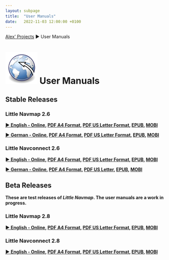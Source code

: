 ```yaml
---
layout: subpage
title:  "User Manuals"
date:   2022-11-03 12:00:00 +0100
---
```

[Alex’ Projects](index.html) ► User Manuals

# ![User Manuals](/assets/images/navroute.png) User Manuals

## Stable Releases

### Little Navmap 2.6

**[► English - Online](https://www.littlenavmap.org/manuals/littlenavmap/release/2.6/en/), [PDF A4 Format](https://www.littlenavmap.org/manuals/littlenavmap/release/2.6/littlenavmap_book_en_a4.pdf), [PDF US Letter Format](https://www.littlenavmap.org/manuals/littlenavmap/release/2.6/littlenavmap_book_en_letter.pdf), [EPUB](https://www.littlenavmap.org/manuals/littlenavmap/release/2.6/littlenavmap_book_en.epub), [MOBI](https://www.littlenavmap.org/manuals/littlenavmap/release/2.6/littlenavmap_book_en.mobi)**

**[► German - Online](https://www.littlenavmap.org/manuals/littlenavmap/release/2.6/de/), [PDF A4 Format](https://www.littlenavmap.org/manuals/littlenavmap/release/2.6/littlenavmap_book_de_a4.pdf), [PDF US Letter Format](https://www.littlenavmap.org/manuals/littlenavmap/release/2.6/littlenavmap_book_de_letter.pdf), [EPUB](https://www.littlenavmap.org/manuals/littlenavmap/release/2.6/littlenavmap_book_de.epub), [MOBI](https://www.littlenavmap.org/manuals/littlenavmap/release/2.6/littlenavmap_book_de.mobi)**

### Little Navconnect 2.6

**[► English - Online](https://www.littlenavmap.org/manuals/littlenavconnect/release/2.6/en/), [PDF A4 Format](https://www.littlenavmap.org/manuals/littlenavconnect/release/2.6/littlenavconnect_book_en_a4.pdf), [PDF US Letter Format](https://www.littlenavmap.org/manuals/littlenavconnect/release/2.6/littlenavconnect_book_en_letter.pdf), [EPUB](https://www.littlenavmap.org/manuals/littlenavconnect/release/2.6/littlenavconnect_book_en.epub), [MOBI](https://www.littlenavmap.org/manuals/littlenavconnect/release/2.6/littlenavconnect_book_en.mobi)**

**[► German - Online](https://www.littlenavmap.org/manuals/littlenavconnect/release/2.6/de/), [PDF A4 Format](https://www.littlenavmap.org/manuals/littlenavconnect/release/2.6/littlenavconnect_book_de_a4.pdf), [PDF US Letter](https://www.littlenavmap.org/manuals/littlenavconnect/release/2.6/littlenavconnect_book_de_letter.pdf), [EPUB](https://www.littlenavmap.org/manuals/littlenavconnect/release/2.6/littlenavconnect_book_de.epub), [MOBI](https://www.littlenavmap.org/manuals/littlenavconnect/release/2.6/littlenavconnect_book_de.mobi)**

## Beta Releases

**These are test releases of *Little Navmap*. The user manuals are a work in progress.**

### Little Navmap 2.8

**[► English - Online](https://www.littlenavmap.org/manuals/littlenavmap/release/2.8/en/), [PDF A4 Format](https://www.littlenavmap.org/manuals/littlenavmap/release/2.8/littlenavmap_book_en_a4.pdf), [PDF US Letter Format](https://www.littlenavmap.org/manuals/littlenavmap/release/2.8/littlenavmap_book_en_letter.pdf), [EPUB](https://www.littlenavmap.org/manuals/littlenavmap/release/2.8/littlenavmap_book_en.epub), [MOBI](https://www.littlenavmap.org/manuals/littlenavmap/release/2.8/littlenavmap_book_en.mobi)**

### Little Navconnect 2.8

**[► English - Online](https://www.littlenavmap.org/manuals/littlenavconnect/release/2.8/en/), [PDF A4 Format](https://www.littlenavmap.org/manuals/littlenavconnect/release/2.8/littlenavconnect_book_en_a4.pdf), [PDF US Letter Format](https://www.littlenavmap.org/manuals/littlenavconnect/release/2.8/littlenavconnect_book_en_letter.pdf), [EPUB](https://www.littlenavmap.org/manuals/littlenavconnect/release/2.8/littlenavconnect_book_en.epub), [MOBI](https://www.littlenavmap.org/manuals/littlenavconnect/release/2.8/littlenavconnect_book_en.mobi)**

